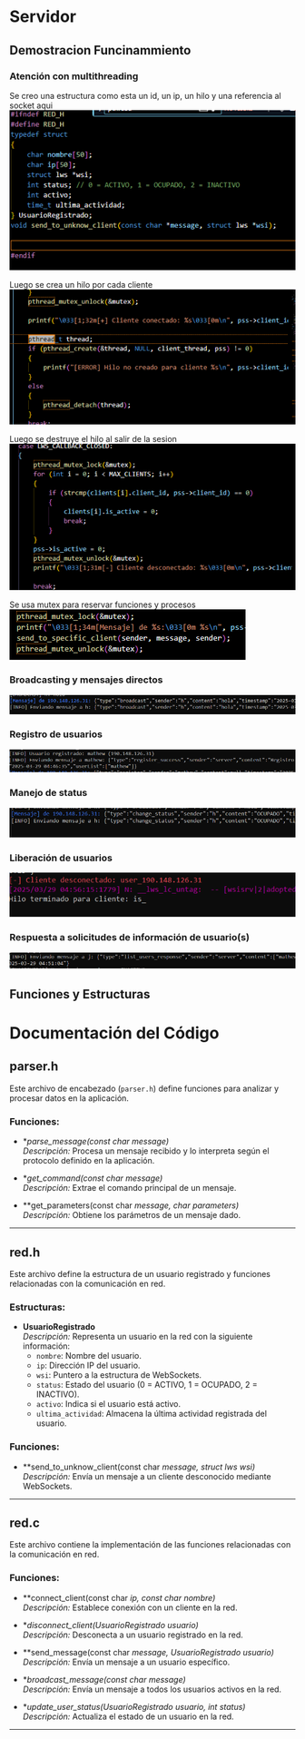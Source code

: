 # Servidor

## Demostracion Funcinammiento


### Atención con multithreading

Se creo una estructura como esta un id, un ip, un hilo y una referencia al socket aqui
![alt text](image-4.png)



Luego se crea un hilo por cada cliente
![alt text](image-3.png)


Luego se destruye el hilo al salir de la sesion
![alt text](image-5.png)

Se usa mutex para reservar funciones y procesos
![alt text](image-6.png)




### Broadcasting y mensajes directos  

![alt text](image-1.png)


### Registro de usuarios


![alt text](image.png)


### Manejo de status

![alt text](image-2.png)



### Liberación de usuarios

![alt text](image-7.png)


### Respuesta a solicitudes de información de usuario(s) 
![alt text](image-8.png)


## Funciones y Estructuras

# Documentación del Código

## parser.h

Este archivo de encabezado (`parser.h`) define funciones para analizar y procesar datos en la aplicación.

### Funciones:

- **parse_message(const char *message)**  
  _Descripción:_ Procesa un mensaje recibido y lo interpreta según el protocolo definido en la aplicación.

- **get_command(const char *message)**  
  _Descripción:_ Extrae el comando principal de un mensaje.

- **get_parameters(const char *message, char *parameters)**  
  _Descripción:_ Obtiene los parámetros de un mensaje dado.

---

## red.h

Este archivo define la estructura de un usuario registrado y funciones relacionadas con la comunicación en red.

### Estructuras:

- **UsuarioRegistrado**  
  _Descripción:_ Representa un usuario en la red con la siguiente información:
  - `nombre`: Nombre del usuario.
  - `ip`: Dirección IP del usuario.
  - `wsi`: Puntero a la estructura de WebSockets.
  - `status`: Estado del usuario (0 = ACTIVO, 1 = OCUPADO, 2 = INACTIVO).
  - `activo`: Indica si el usuario está activo.
  - `ultima_actividad`: Almacena la última actividad registrada del usuario.

### Funciones:

- **send_to_unknow_client(const char *message, struct lws *wsi)**  
  _Descripción:_ Envía un mensaje a un cliente desconocido mediante WebSockets.

---

## red.c

Este archivo contiene la implementación de las funciones relacionadas con la comunicación en red.

### Funciones:

- **connect_client(const char *ip, const char *nombre)**  
  _Descripción:_ Establece conexión con un cliente en la red.

- **disconnect_client(UsuarioRegistrado *usuario)**  
  _Descripción:_ Desconecta a un usuario registrado en la red.

- **send_message(const char *message, UsuarioRegistrado *usuario)**  
  _Descripción:_ Envía un mensaje a un usuario específico.

- **broadcast_message(const char *message)**  
  _Descripción:_ Envía un mensaje a todos los usuarios activos en la red.

- **update_user_status(UsuarioRegistrado *usuario, int status)**  
  _Descripción:_ Actualiza el estado de un usuario en la red.

---



